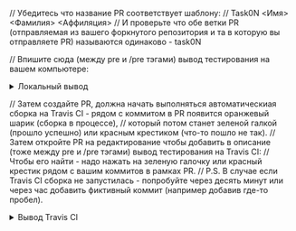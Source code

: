 // Убедитесь что название PR соответствует шаблону:
// Task0N <Имя> <Фамилия> <Аффиляция>
// И проверьте что обе ветки PR (отправляемая из вашего форкнутого репозитория и та в которую вы отправляете PR) называются одинаково - task0N

// Впишите сюда (между pre и /pre тэгами) вывод тестирования на вашем компьютере:

<details><summary>Локальный вывод</summary><p>

<pre>
Number of OpenCL platforms: 1
no GPU device
Data generated for n=100000000!
Log:
Compilation started
Compilation done
Linking started
Linking done
Device build started
Device build done
Kernel <aplusb> was successfully vectorized (8)
Done.
Kernel average time: 0.101015+-0.00081907 s
GFlops: 0.989956
VRAM bandwidth: 11.0636 GB/s
Result data transfer time: 0.0386717+-0.00118461 s
VRAM -> RAM bandwidth: 9.63311 GB/s
</pre>

</p></details>

// Затем создайте PR, должна начать выполняться автоматическиая сборка на Travis CI - рядом с коммитом в PR появится оранжевый шарик (сборка в процессе),
// который потом станет зеленой галкой (прошло успешно) или красным крестиком (что-то пошло не так).
// Затем откройте PR на редактирование чтобы добавить в описание (тоже между pre и /pre тэгами) вывод тестирования на Travis CI:
// Чтобы его найти - надо нажать на зеленую галочку или красный крестик рядом с вашим коммитов в рамках PR.
// P.S. В случае если Travis CI сборка не запустилась - попробуйте через десять минут или через час добавить фиктивный коммит (например добавив где-то пробел).

<details><summary>Вывод Travis CI</summary><p>

<pre>
$ ./enumDevices
Number of OpenCL platforms: 1
Platform #1/1
    Platform name: 
The command "./enumDevices" exited with 0.
</pre>

</p></details>
